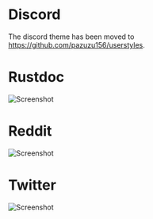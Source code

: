 # Discord
The discord theme has been moved to https://github.com/pazuzu156/userstyles.

# Rustdoc
![Screenshot](https://i.imgur.com/P0l7Dgq.png)

# Reddit
![Screenshot](https://i.imgur.com/WTrojUz.png)

# Twitter
![Screenshot](https://i.imgur.com/nsVEkhu.png)
